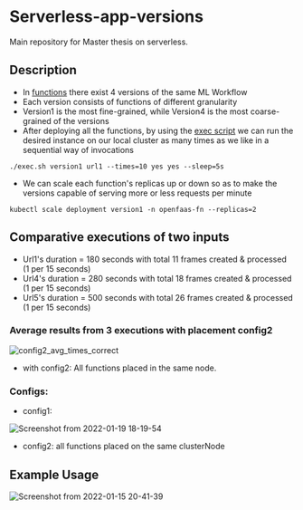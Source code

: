 # Serverless-app-versions

Main repository for Master thesis on serverless.

## Description
* In [functions](https://github.com/dimgiagos44/Serverless-app-versions/tree/main/functions) there exist 4 versions of the same ML Workflow
* Each version consists of functions of different granularity
* Version1 is the most fine-grained, while Version4 is the most coarse-grained of the versions
* After deploying all the functions, by using the [exec script](https://github.com/dimgiagos44/Serverless-app-versions/blob/main/exec.sh)
we can run the desired instance on our local cluster as many times as we like in a sequential way of invocations
```
./exec.sh version1 url1 --times=10 yes yes --sleep=5s
```
* We can scale each function's replicas up or down so as to make the versions capable
of serving more or less requests per minute
```
kubectl scale deployment version1 -n openfaas-fn --replicas=2
```

## Comparative executions of two inputs
* Url1's duration = 180 seconds with total 11 frames created & processed (1 per 15 seconds)
* Url4's duration = 280 seconds with total 18 frames created & processed (1 per 15 seconds)
* Url5's duration = 500 seconds with total 26 frames created & processed (1 per 15 seconds)

### Average results from 3 executions with placement config2

![config2_avg_times_correct](https://user-images.githubusercontent.com/57920951/150394887-3a1671ee-3b2f-4cff-99b8-740d7c56ca58.png)

* with config2:
All functions placed in the same node.

### Configs:
* config1: 

![Screenshot from 2022-01-19 18-19-54](https://user-images.githubusercontent.com/57920951/150173762-df3fed45-af57-4b42-ae7e-8a4f12027855.png)

* config2: 
all functions placed on the same clusterNode

## Example Usage

![Screenshot from 2022-01-15 20-41-39](https://user-images.githubusercontent.com/57920951/149634004-1356f129-a036-4c0b-857b-aa24e710a2ba.png)

